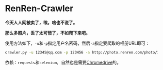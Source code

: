 # RenRen-Crawler
**今天人人网被卖了，唉，啥也不说了。**

**那么多照片，丢了太可惜了，不如爬下来吧。**

使用方法如下，`-u`和`-p`指定用户名密码，然后`-a`指定要爬取的相册URL即可：
```bash
crawler.py -u 12345@qq.com -p 123456 -a http://photo.renren.com/photo/123456789/album-123456789/v7
```
依赖：`requests`和`selenium`，自然也是需要[Chromedrive](https://sites.google.com/a/chromium.org/chromedriver/home)的。